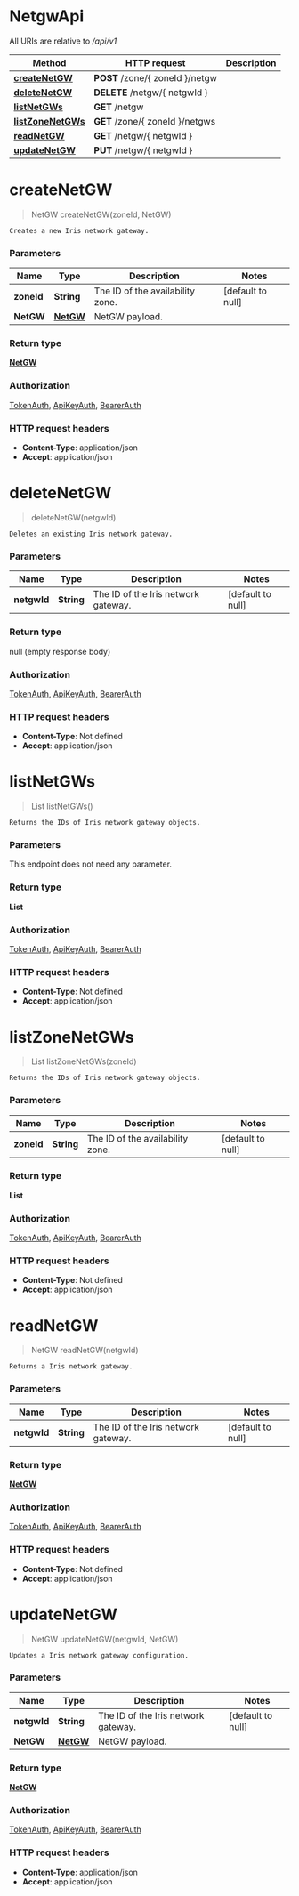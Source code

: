# NetgwApi

All URIs are relative to */api/v1*

| Method | HTTP request | Description |
|------------- | ------------- | -------------|
| [**createNetGW**](NetgwApi.md#createNetGW) | **POST** /zone/{ zoneId }/netgw |  |
| [**deleteNetGW**](NetgwApi.md#deleteNetGW) | **DELETE** /netgw/{ netgwId } |  |
| [**listNetGWs**](NetgwApi.md#listNetGWs) | **GET** /netgw |  |
| [**listZoneNetGWs**](NetgwApi.md#listZoneNetGWs) | **GET** /zone/{ zoneId }/netgws |  |
| [**readNetGW**](NetgwApi.md#readNetGW) | **GET** /netgw/{ netgwId } |  |
| [**updateNetGW**](NetgwApi.md#updateNetGW) | **PUT** /netgw/{ netgwId } |  |


<a name="createNetGW"></a>
# **createNetGW**
> NetGW createNetGW(zoneId, NetGW)



    Creates a new Iris network gateway.

### Parameters

|Name | Type | Description  | Notes |
|------------- | ------------- | ------------- | -------------|
| **zoneId** | **String**| The ID of the availability zone. | [default to null] |
| **NetGW** | [**NetGW**](../Models/NetGW.md)| NetGW payload. | |

### Return type

[**NetGW**](../Models/NetGW.md)

### Authorization

[TokenAuth](../README.md#TokenAuth), [ApiKeyAuth](../README.md#ApiKeyAuth), [BearerAuth](../README.md#BearerAuth)

### HTTP request headers

- **Content-Type**: application/json
- **Accept**: application/json

<a name="deleteNetGW"></a>
# **deleteNetGW**
> deleteNetGW(netgwId)



    Deletes an existing Iris network gateway.

### Parameters

|Name | Type | Description  | Notes |
|------------- | ------------- | ------------- | -------------|
| **netgwId** | **String**| The ID of the Iris network gateway. | [default to null] |

### Return type

null (empty response body)

### Authorization

[TokenAuth](../README.md#TokenAuth), [ApiKeyAuth](../README.md#ApiKeyAuth), [BearerAuth](../README.md#BearerAuth)

### HTTP request headers

- **Content-Type**: Not defined
- **Accept**: application/json

<a name="listNetGWs"></a>
# **listNetGWs**
> List listNetGWs()



    Returns the IDs of Iris network gateway objects.

### Parameters
This endpoint does not need any parameter.

### Return type

**List**

### Authorization

[TokenAuth](../README.md#TokenAuth), [ApiKeyAuth](../README.md#ApiKeyAuth), [BearerAuth](../README.md#BearerAuth)

### HTTP request headers

- **Content-Type**: Not defined
- **Accept**: application/json

<a name="listZoneNetGWs"></a>
# **listZoneNetGWs**
> List listZoneNetGWs(zoneId)



    Returns the IDs of Iris network gateway objects.

### Parameters

|Name | Type | Description  | Notes |
|------------- | ------------- | ------------- | -------------|
| **zoneId** | **String**| The ID of the availability zone. | [default to null] |

### Return type

**List**

### Authorization

[TokenAuth](../README.md#TokenAuth), [ApiKeyAuth](../README.md#ApiKeyAuth), [BearerAuth](../README.md#BearerAuth)

### HTTP request headers

- **Content-Type**: Not defined
- **Accept**: application/json

<a name="readNetGW"></a>
# **readNetGW**
> NetGW readNetGW(netgwId)



    Returns a Iris network gateway.

### Parameters

|Name | Type | Description  | Notes |
|------------- | ------------- | ------------- | -------------|
| **netgwId** | **String**| The ID of the Iris network gateway. | [default to null] |

### Return type

[**NetGW**](../Models/NetGW.md)

### Authorization

[TokenAuth](../README.md#TokenAuth), [ApiKeyAuth](../README.md#ApiKeyAuth), [BearerAuth](../README.md#BearerAuth)

### HTTP request headers

- **Content-Type**: Not defined
- **Accept**: application/json

<a name="updateNetGW"></a>
# **updateNetGW**
> NetGW updateNetGW(netgwId, NetGW)



    Updates a Iris network gateway configuration.

### Parameters

|Name | Type | Description  | Notes |
|------------- | ------------- | ------------- | -------------|
| **netgwId** | **String**| The ID of the Iris network gateway. | [default to null] |
| **NetGW** | [**NetGW**](../Models/NetGW.md)| NetGW payload. | |

### Return type

[**NetGW**](../Models/NetGW.md)

### Authorization

[TokenAuth](../README.md#TokenAuth), [ApiKeyAuth](../README.md#ApiKeyAuth), [BearerAuth](../README.md#BearerAuth)

### HTTP request headers

- **Content-Type**: application/json
- **Accept**: application/json

